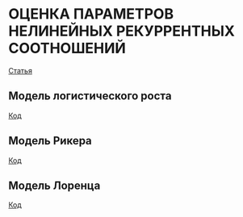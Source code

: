 # ОЦЕНКА ПАРАМЕТРОВ НЕЛИНЕЙНЫХ РЕКУРРЕНТНЫХ СООТНОШЕНИЙ

[Статья](./№1_статья%20в%20Вестник%20ВГУ.pdf)

## Модель логистического роста

[Код](./Logistics_growth_model.ipynb)

## Модель Рикера

[Код](./Ricoeur_model.ipynb)

## Модель Лоренца

[Код](./Lorentz_model.ipynb)
